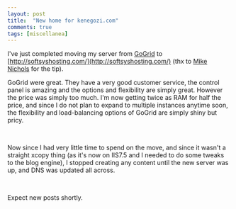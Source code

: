 ```yaml
---
layout: post
title:  "New home for kenegozi.com"
comments: true
tags: [miscellanea]
---
```



I've just completed moving my server from [GoGrid](http://gogrid.com) to [http://softsyshosting.com/](http://softsyshosting.com/) (thx to [Mike Nichols](http://devlicio.us/blogs/mike_nichols/) for the tip).

GoGrid were great. They have a very good customer service, the control panel is amazing and the options and flexibility are simply great. However the price was simply too much. I'm now getting twice as RAM for half the price, and since I do not plan to expand to multiple instances anytime soon, the flexibility and load-balancing options of GoGrid are simply shiny but pricy.

&#160;

Now since I had very little time to spend on the move, and since it wasn't a straight xcopy thing (as it's now on IIS7.5 and I needed to do some tweaks to the blog engine), I stopped creating any content until the new server was up, and DNS was updated all across.

&#160;

Expect new posts shortly.

